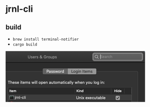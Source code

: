 # jrnl-cli

## build

- `brew install terminal-notifier`
- `cargo build`

![](./img/login-item.png)
